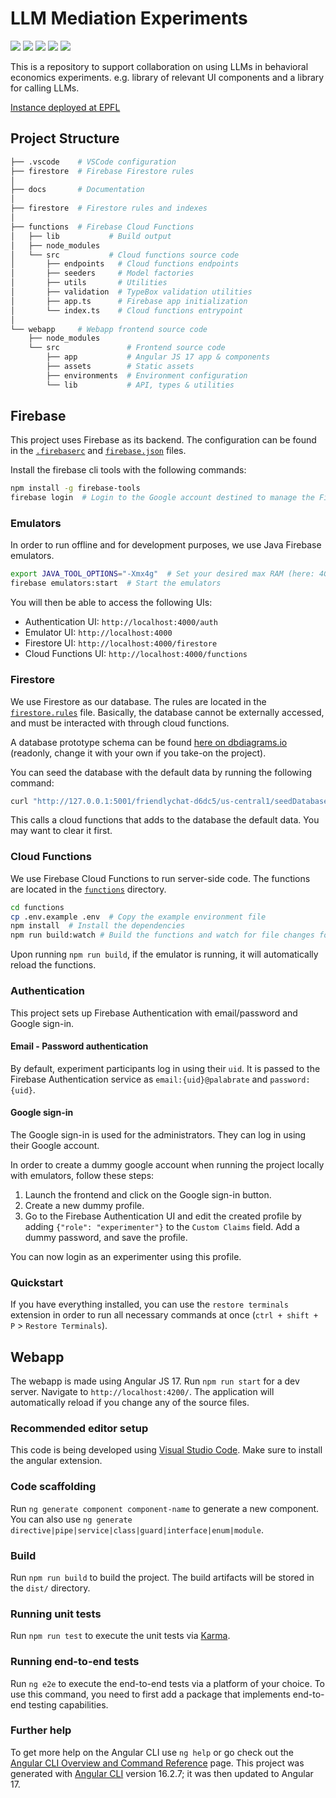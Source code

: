# LLM Mediation Experiments

<div>
  <img src="https://img.shields.io/badge/Node.js-v18-339933?style=for-the-badge&logo=node.js" />
  <img src="https://img.shields.io/badge/firebase-ffca28?style=for-the-badge&logo=firebase&logoColor=black"/>
  <img src="https://img.shields.io/badge/Angular-17-DD0031?style=for-the-badge&logo=angular&logoColor=white"/>
  <img src="https://img.shields.io/badge/prettier-1A2C34?style=for-the-badge&logo=prettier&logoColor=F7BA3E" />
  <img src="https://img.shields.io/badge/eslint-3A33D1?style=for-the-badge&logo=eslint&logoColor=white" />
</div>

This is a repository to support collaboration on using LLMs in behavioral economics experiments. e.g. library of relevant UI components and a library for calling LLMs.

[Instance deployed at EPFL](./EPFL.md)

## Project Structure

```bash
├── .vscode    # VSCode configuration
├── firestore  # Firebase Firestore rules
│
├── docs       # Documentation
│
├── firestore  # Firestore rules and indexes
│
├── functions  # Firebase Cloud Functions
│   ├── lib           # Build output
│   ├── node_modules
│   └── src           # Cloud functions source code
│       ├── endpoints   # Cloud functions endpoints
│       ├── seeders     # Model factories
│       ├── utils       # Utilities
│       ├── validation  # TypeBox validation utilities
│       ├── app.ts      # Firebase app initialization
│       └── index.ts    # Cloud functions entrypoint
│
└── webapp     # Webapp frontend source code
    ├── node_modules
    └── src               # Frontend source code
        ├── app           # Angular JS 17 app & components
        ├── assets        # Static assets
        ├── environments  # Environment configuration
        └── lib           # API, types & utilities
```

## Firebase

This project uses Firebase as its backend. The configuration can be found in the [`.firebaserc`](./.firebaserc) and [`firebase.json`](./firebase.json) files.

Install the firebase cli tools with the following commands:

```bash
npm install -g firebase-tools
firebase login  # Login to the Google account destined to manage the Firebase project
```

### Emulators

In order to run offline and for development purposes, we use Java Firebase emulators.

```bash
export JAVA_TOOL_OPTIONS="-Xmx4g"  # Set your desired max RAM (here: 4GB)
firebase emulators:start  # Start the emulators
```

You will then be able to access the following UIs:

- Authentication UI: `http://localhost:4000/auth`
- Emulator UI: `http://localhost:4000`
- Firestore UI: `http://localhost:4000/firestore`
- Cloud Functions UI: `http://localhost:4000/functions`

### Firestore

We use Firestore as our database. The rules are located in the [`firestore.rules`](./firestore.rules) file.
Basically, the database cannot be externally accessed, and must be interacted with through cloud functions.

A database prototype schema can be found [here on dbdiagrams.io](https://dbdiagram.io/d/Firebase-LLM-Mediation-660d473a03593b6b61123f24) (readonly, change it with your own if you take-on the project).

You can seed the database with the default data by running the following command:

```bash
curl "http://127.0.0.1:5001/friendlychat-d6dc5/us-central1/seedDatabase?seeder_password=seeder_password"
```

This calls a cloud functions that adds to the database the default data. You may want to clear it first.

### Cloud Functions

We use Firebase Cloud Functions to run server-side code. The functions are located in the [`functions`](./functions) directory.

```bash
cd functions
cp .env.example .env  # Copy the example environment file
npm install  # Install the dependencies
npm run build:watch # Build the functions and watch for file changes for rebuilding
```

Upon running `npm run build`, if the emulator is running, it will automatically reload the functions.

### Authentication

This project sets up Firebase Authentication with email/password and Google sign-in.

#### Email - Password authentication

By default, experiment participants log in using their `uid`. It is passed to the Firebase Authentication service as `email:{uid}@palabrate` and `password:{uid}`.

#### Google sign-in

The Google sign-in is used for the administrators. They can log in using their Google account.

In order to create a dummy google account when running the project locally with emulators, follow these steps:

1. Launch the frontend and click on the Google sign-in button.
2. Create a new dummy profile.
3. Go to the Firebase Authentication UI and edit the created profile by adding `{"role": "experimenter"}` to the `Custom Claims` field. Add a dummy password, and save the profile.

You can now login as an experimenter using this profile.

### Quickstart

If you have everything installed, you can use the `restore terminals` extension in order to run all necessary commands at once (`ctrl + shift + P` > `Restore Terminals`).

## Webapp

The webapp is made using Angular JS 17.
Run `npm run start` for a dev server. Navigate to `http://localhost:4200/`. The application will automatically reload if you change any of the source files.

### Recommended editor setup

This code is being developed using [Visual Studio Code](https://code.visualstudio.com/). Make sure to install the angular extension.

### Code scaffolding

Run `ng generate component component-name` to generate a new component. You can also use `ng generate directive|pipe|service|class|guard|interface|enum|module`.

### Build

Run `npm run build` to build the project. The build artifacts will be stored in the `dist/` directory.

### Running unit tests

Run `npm run test` to execute the unit tests via [Karma](https://karma-runner.github.io).

### Running end-to-end tests

Run `ng e2e` to execute the end-to-end tests via a platform of your choice. To use this command, you need to first add a package that implements end-to-end testing capabilities.

### Further help

To get more help on the Angular CLI use `ng help` or go check out the [Angular CLI Overview and Command Reference](https://angular.io/cli) page. This project was generated with [Angular CLI](https://github.com/angular/angular-cli) version 16.2.7; it was then updated to Angular 17.
